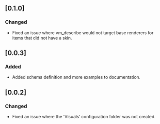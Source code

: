 ## [0.1.0]

### Changed

- Fixed an issue where vm_describe would not target base renderers for items that did not have a skin.

## [0.0.3]

### Added

- Added schema definition and more examples to documentation.

## [0.0.2]

### Changed

- Fixed an issue where the 'Visuals' configuration folder was not created.